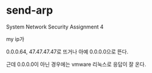 # send-arp
System Network Security Assignment 4

my ip가

0.0.0.64, 47.47.47.47로 뜨거나 아예 0.0.0.0으로 뜬다.

근데 0.0.0.0이 아닌 경우에는 vmware 리눅스로 응답이 잘 온다.

